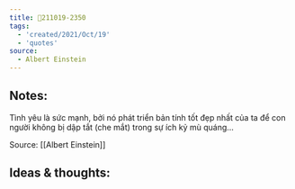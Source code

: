```yaml
---
title: 💬211019-2350
tags:
  - 'created/2021/Oct/19'
  - 'quotes'
source:
  - Albert Einstein
---
```


## Notes:
Tình yêu là sức mạnh, bởi nó phát triển bản tính tốt đẹp nhất của ta để con người không bị dập tắt (che mắt) trong sự ích kỷ mù quáng...

Source: [[Albert Einstein]]

## Ideas & thoughts:
